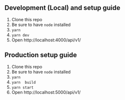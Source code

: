 
## Development (Local) and setup guide

1. Clone this repo
2. Be sure to have `node` installed
3. `yarn`
4. `yarn dev`
5. Open http://localhost:4000/api/v1/

## Production setup guide
1. Clone this repo
2. Be sure to have `node` installed
3. `yarn`
4. `yarn  build`
5. `yarn start`
5. Open http://localhost:5000/api/v1/
